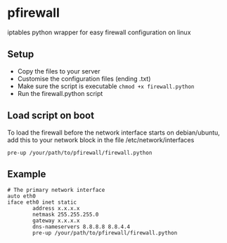 # pfirewall
iptables python wrapper for easy firewall configuration on linux

## Setup
- Copy the files to your server
- Customise the configuration files (ending .txt)
- Make sure the script is executable `chmod +x firewall.python`
- Run the firewall.python script

## Load script on boot
To load the firewall before the network interface starts on debian/ubuntu, add this to your network block in the file /etc/network/interfaces
```
pre-up /your/path/to/pfirewall/firewall.python
```

## Example
```
# The primary network interface
auto eth0
iface eth0 inet static
        address x.x.x.x
        netmask 255.255.255.0
        gateway x.x.x.x
        dns-nameservers 8.8.8.8 8.8.4.4
        pre-up /your/path/to/pfirewall/firewall.python
```
